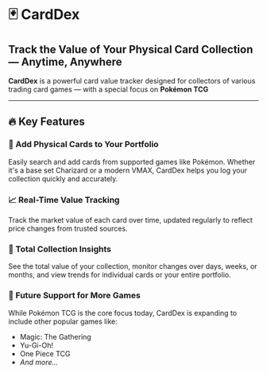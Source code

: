 # 🃏 CardDex

## Track the Value of Your Physical Card Collection — Anytime, Anywhere

**CardDex** is a powerful card value tracker designed for collectors of various trading card games — with a special focus on **Pokémon TCG**

---

## 🔥 Key Features

### 📂 Add Physical Cards to Your Portfolio
Easily search and add cards from supported games like Pokémon. Whether it's a base set Charizard or a modern VMAX, CardDex helps you log your collection quickly and accurately.

### 📈 Real-Time Value Tracking
Track the market value of each card over time, updated regularly to reflect price changes from trusted sources.

### 💼 Total Collection Insights
See the total value of your collection, monitor changes over days, weeks, or months, and view trends for individual cards or your entire portfolio.

### 📌 Future Support for More Games
While Pokémon TCG is the core focus today, CardDex is expanding to include other popular games like:

- Magic: The Gathering  
- Yu-Gi-Oh!  
- One Piece TCG  
- *And more...*

